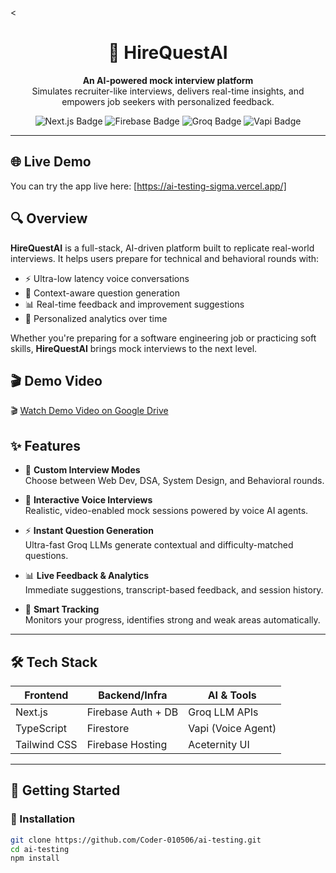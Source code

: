 <<h1 align="center">🚀 HireQuestAI</h1>

<p align="center">
  <b>An AI-powered mock interview platform</b><br/>
  Simulates recruiter-like interviews, delivers real-time insights, and empowers job seekers with personalized feedback.
</p>

<p align="center">
  <img src="https://img.shields.io/badge/Next.js-Framework-black?logo=next.js" alt="Next.js Badge"/>
  <img src="https://img.shields.io/badge/Firebase-Backend-orange?logo=firebase" alt="Firebase Badge"/>
  <img src="https://img.shields.io/badge/Groq-LLM-blueviolet" alt="Groq Badge"/>
  <img src="https://img.shields.io/badge/Vapi-Voice AI-6aa84f" alt="Vapi Badge"/>
</p>

---
## 🌐 Live Demo

You can try the app live here: [https://ai-testing-sigma.vercel.app/]

## 🔍 Overview

**HireQuestAI** is a full-stack, AI-driven platform built to replicate real-world interviews. It helps users prepare for technical and behavioral rounds with:

- ⚡ Ultra-low latency voice conversations
- 🎯 Context-aware question generation
- 📊 Real-time feedback and improvement suggestions
- 🧠 Personalized analytics over time

Whether you're preparing for a software engineering job or practicing soft skills, **HireQuestAI** brings mock interviews to the next level.

## 🎬 Demo Video

🎬 [Watch Demo Video on Google Drive](https://drive.google.com/file/d/1lKv2t8h-YZhhhPezd6ZLcL8oDD_IUHr4/view?usp=drive_link)

## ✨ Features

- 🎯 **Custom Interview Modes**  
  Choose between Web Dev, DSA, System Design, and Behavioral rounds.

- 🎤 **Interactive Voice Interviews**  
  Realistic, video-enabled mock sessions powered by voice AI agents.

- ⚡ **Instant Question Generation**  
  Ultra-fast Groq LLMs generate contextual and difficulty-matched questions.

- 📊 **Live Feedback & Analytics**  
  Immediate suggestions, transcript-based feedback, and session history.

- 🧠 **Smart Tracking**  
  Monitors your progress, identifies strong and weak areas automatically.

---

## 🛠️ Tech Stack

| Frontend         | Backend/Infra         | AI & Tools           |
|------------------|------------------------|----------------------|
| Next.js          | Firebase Auth + DB     | Groq LLM APIs        |
| TypeScript       | Firestore              | Vapi (Voice Agent)   |
| Tailwind CSS     | Firebase Hosting       | Aceternity UI        |

---

## 🚀 Getting Started

### 🔧 Installation

```bash
git clone https://github.com/Coder-010506/ai-testing.git
cd ai-testing
npm install
